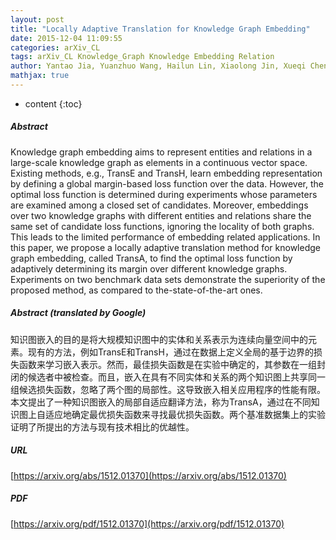 ```yaml
---
layout: post
title: "Locally Adaptive Translation for Knowledge Graph Embedding"
date: 2015-12-04 11:09:55
categories: arXiv_CL
tags: arXiv_CL Knowledge_Graph Knowledge Embedding Relation
author: Yantao Jia, Yuanzhuo Wang, Hailun Lin, Xiaolong Jin, Xueqi Cheng
mathjax: true
---
```


* content
{:toc}

##### Abstract
Knowledge graph embedding aims to represent entities and relations in a large-scale knowledge graph as elements in a continuous vector space. Existing methods, e.g., TransE and TransH, learn embedding representation by defining a global margin-based loss function over the data. However, the optimal loss function is determined during experiments whose parameters are examined among a closed set of candidates. Moreover, embeddings over two knowledge graphs with different entities and relations share the same set of candidate loss functions, ignoring the locality of both graphs. This leads to the limited performance of embedding related applications. In this paper, we propose a locally adaptive translation method for knowledge graph embedding, called TransA, to find the optimal loss function by adaptively determining its margin over different knowledge graphs. Experiments on two benchmark data sets demonstrate the superiority of the proposed method, as compared to the-state-of-the-art ones.

##### Abstract (translated by Google)
知识图嵌入的目的是将大规模知识图中的实体和关系表示为连续向量空间中的元素。现有的方法，例如TransE和TransH，通过在数据上定义全局的基于边界的损失函数来学习嵌入表示。然而，最佳损失函数是在实验中确定的，其参数在一组封闭的候选者中被检查。而且，嵌入在具有不同实体和关系的两个知识图上共享同一组候选损失函数，忽略了两个图的局部性。这导致嵌入相关应用程序的性能有限。本文提出了一种知识图嵌入的局部自适应翻译方法，称为TransA，通过在不同知识图上自适应地确定最优损失函数来寻找最优损失函数。两个基准数据集上的实验证明了所提出的方法与现有技术相比的优越性。

##### URL
[https://arxiv.org/abs/1512.01370](https://arxiv.org/abs/1512.01370)

##### PDF
[https://arxiv.org/pdf/1512.01370](https://arxiv.org/pdf/1512.01370)

